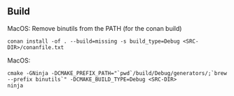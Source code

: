 ## Build

MacOS: Remove binutils from the PATH (for the conan build)

```
conan install -of . --build=missing -s build_type=Debug <SRC-DIR>/conanfile.txt
```

MacOS:
```
cmake -GNinja -DCMAKE_PREFIX_PATH="`pwd`/build/Debug/generators/;`brew --prefix binutils`" -DCMAKE_BUILD_TYPE=Debug <SRC-DIR>
ninja
```

